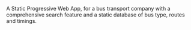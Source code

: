 A Static Progressive Web App, for a bus transport company with a comprehensive search feature and a static database of bus type, routes and timings.